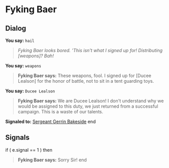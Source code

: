 # Fyking Baer


## Dialog


**You say:** `hail`



>*Fyking Baer looks bored. 'This isn't what I signed up for! Distributing [weapons]? Bah!*




**You say:** `weapons`



>**Fyking Baer says:** These weapons, fool.  I signed up for [Ducee Lealson] for the honor of battle, not to sit in a tent guarding toys.




**You say:** `Ducee Lealson`



>**Fyking Baer says:** We are Ducee Lealson! I don't understand why we would be assigned to this duty, we just returned from a successful campaign.  This is a waste of our talents.


**Signaled to:**  [Sergeant Gerrin Bakeside](/npc/208014)
end



## Signals


if ( e.signal == 1 ) then


>**Fyking Baer says:** Sorry Sir!
end
